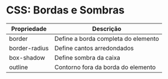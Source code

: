 # CSS: Bordas e Sombras

| Propriedade       | Descrição |
|------------------|-----------|
| border            | Define a borda completa do elemento |
| border-radius     | Define cantos arredondados |
| box-shadow        | Define sombra da caixa |
| outline           | Contorno fora da borda do elemento |

